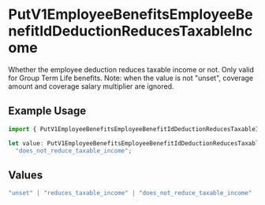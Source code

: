 # PutV1EmployeeBenefitsEmployeeBenefitIdDeductionReducesTaxableIncome

Whether the employee deduction reduces taxable income or not. Only valid for Group Term Life benefits. Note: when the value is not "unset", coverage amount and coverage salary multiplier are ignored.

## Example Usage

```typescript
import { PutV1EmployeeBenefitsEmployeeBenefitIdDeductionReducesTaxableIncome } from "@gusto/embedded-api/models/operations";

let value: PutV1EmployeeBenefitsEmployeeBenefitIdDeductionReducesTaxableIncome =
  "does_not_reduce_taxable_income";
```

## Values

```typescript
"unset" | "reduces_taxable_income" | "does_not_reduce_taxable_income"
```